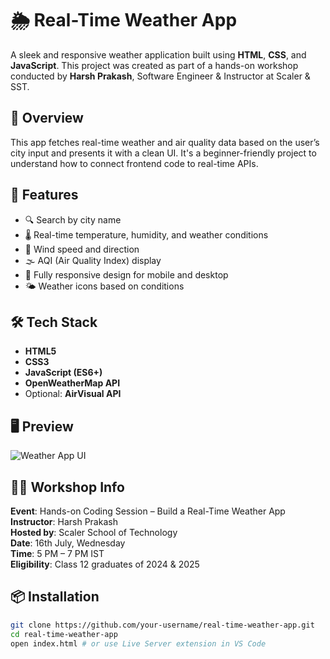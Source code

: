 # 🌦️ Real-Time Weather App

A sleek and responsive weather application built using **HTML**, **CSS**, and **JavaScript**. This project was created as part of a hands-on workshop conducted by **Harsh Prakash**, Software Engineer & Instructor at Scaler & SST.

## 📌 Overview

This app fetches real-time weather and air quality data based on the user’s city input and presents it with a clean UI. It's a beginner-friendly project to understand how to connect frontend code to real-time APIs.

## 🚀 Features

- 🔍 Search by city name
- 🌡️ Real-time temperature, humidity, and weather conditions
- 💨 Wind speed and direction
- 🌫️ AQI (Air Quality Index) display
- 📱 Fully responsive design for mobile and desktop
- 🌤️ Weather icons based on conditions

## 🛠️ Tech Stack

- **HTML5**
- **CSS3**
- **JavaScript (ES6+)**
- **OpenWeatherMap API**
- Optional: **AirVisual API**

## 🖥️ Preview

![Weather App UI](./screenshots/demo.png) <!-- Replace this with your actual screenshot -->

## 🧑‍🏫 Workshop Info

**Event**: Hands-on Coding Session – Build a Real-Time Weather App  
**Instructor**: Harsh Prakash  
**Hosted by**: Scaler School of Technology  
**Date**: 16th July, Wednesday  
**Time**: 5 PM – 7 PM IST  
**Eligibility**: Class 12 graduates of 2024 & 2025  

## 📦 Installation

```bash
git clone https://github.com/your-username/real-time-weather-app.git
cd real-time-weather-app
open index.html # or use Live Server extension in VS Code
